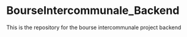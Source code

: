 # BourseIntercommunale_Backend
This is the repository for the bourse intercommunale project backend
